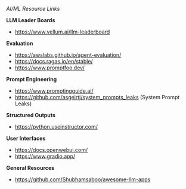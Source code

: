 *AI/ML Resource Links*

**LLM Leader Boards**
- https://www.vellum.ai/llm-leaderboard

**Evaluation**
- https://awslabs.github.io/agent-evaluation/
- https://docs.ragas.io/en/stable/
- https://www.promptfoo.dev/

**Prompt Engineering**
- https://www.promptingguide.ai/
- https://github.com/asgeirtj/system_prompts_leaks (System Prompt Leaks)

**Structured Outputs**
- https://python.useinstructor.com/

**User Interfaces**
- https://docs.openwebui.com/
- https://www.gradio.app/

**General Resources**
- https://github.com/Shubhamsaboo/awesome-llm-apps
